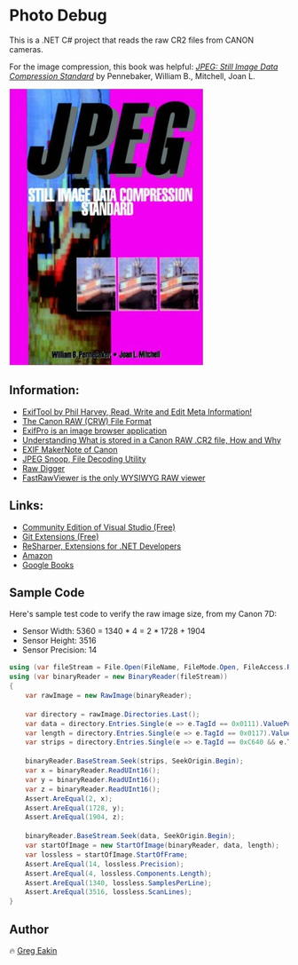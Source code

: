 # Photo Debug
This is a .NET C# project that reads the raw CR2 files from CANON cameras.

For the image compression, this book was helpful: [*JPEG: Still Image Data Compression Standard*](http://www.springer.com/us/book/9780442012724)
by Pennebaker, William B., Mitchell, Joan L. 

[![JPEG: Still Image Data Compression Standard](Images/BookCover.jpg)](http://www.springer.com/us/book/9780442012724)

## Information:
- [ExifTool by Phil Harvey, Read, Write and Edit Meta Information!](http://www.sno.phy.queensu.ca/~phil/exiftool/)
- [The Canon RAW (CRW) File Format](http://www.sno.phy.queensu.ca/~phil/exiftool/canon_raw.html)
- [ExifPro is an image browser application](https://github.com/mikekov/ExifPro)
- [Understanding What is stored in a Canon RAW .CR2 file, How and Why](http://lclevy.free.fr/cr2/)
- [EXIF MakerNote of Canon](http://www.burren.cx/david/canon.html)
- [JPEG Snoop, File Decoding Utility](http://www.impulseadventure.com/photo/jpeg-snoop.html)
- [Raw Digger](http://www.rawdigger.com/)
- [FastRawViewer is the only WYSIWYG RAW viewer](http://www.fastrawviewer.com/)

## Links:
- [Community Edition of Visual Studio (Free)](https://www.visualstudio.com/vs/community/)
- [Git Extensions (Free)](http://gitextensions.github.io/)
- [ReSharper, Extensions for .NET Developers](https://www.jetbrains.com/resharper/)
- [Amazon](https://www.amazon.com/JPEG-Compression-Standard-Multimedia-Standards/dp/0442012721)
- [Google Books](https://books.google.com/books/about/JPEG.html?id=AepB_PZ_WMkC)

## Sample Code
Here's sample test code to verify the raw image size, from my Canon 7D:
* Sensor Width:  5360 = 1340 * 4 = 2 * 1728 + 1904
* Sensor Height: 3516
* Sensor Precision: 14

```C#
using (var fileStream = File.Open(FileName, FileMode.Open, FileAccess.Read))
using (var binaryReader = new BinaryReader(fileStream))
{
    var rawImage = new RawImage(binaryReader);

    var directory = rawImage.Directories.Last();
    var data = directory.Entries.Single(e => e.TagId == 0x0111).ValuePointer;
    var length = directory.Entries.Single(e => e.TagId == 0x0117).ValuePointer;
    var strips = directory.Entries.Single(e => e.TagId == 0xC640 && e.TagType == 3).ValuePointer;

    binaryReader.BaseStream.Seek(strips, SeekOrigin.Begin);
    var x = binaryReader.ReadUInt16();
    var y = binaryReader.ReadUInt16();
    var z = binaryReader.ReadUInt16();
    Assert.AreEqual(2, x);
    Assert.AreEqual(1728, y);
    Assert.AreEqual(1904, z);

    binaryReader.BaseStream.Seek(data, SeekOrigin.Begin);
    var startOfImage = new StartOfImage(binaryReader, data, length);
    var lossless = startOfImage.StartOfFrame;
    Assert.AreEqual(14, lossless.Precision);
    Assert.AreEqual(4, lossless.Components.Length);
    Assert.AreEqual(1340, lossless.SamplesPerLine);
    Assert.AreEqual(3516, lossless.ScanLines);
}
```

## Author
:fire: [Greg Eakin](https://www.linkedin.com/in/gregeakin)

